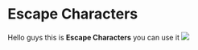 # Escape Characters
Hello guys this is **Escape Characters** you can use it
[![](https://i.stack.imgur.com/5n66Q.png)](https://i.stack.imgur.com/5n66Q.png)